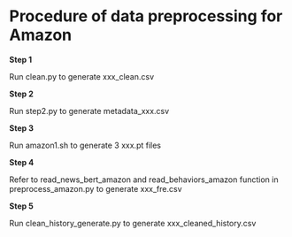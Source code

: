 # Procedure of data preprocessing for Amazon

**Step 1**

Run clean.py to generate xxx_clean.csv

**Step 2**

Run step2.py to generate metadata_xxx.csv

**Step 3**

Run amazon1.sh to generate 3 xxx.pt files

**Step 4**

Refer to read_news_bert_amazon and read_behaviors_amazon function in preprocess_amazon.py to generate xxx_fre.csv

**Step 5**

Run clean_history_generate.py to generate xxx_cleaned_history.csv
